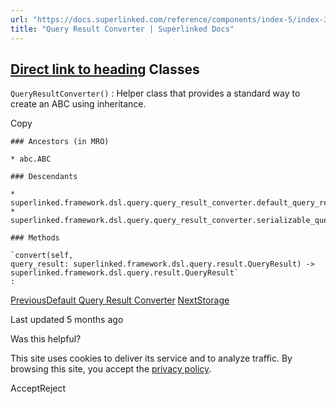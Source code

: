 ```yaml
---
url: "https://docs.superlinked.com/reference/components/index-5/index-3/query_result_converter"
title: "Query Result Converter | Superlinked Docs"
---
```


## [Direct link to heading](https://docs.superlinked.com/reference/components/index-5/index-3/query_result_converter\#classes)    Classes

`QueryResultConverter()` : Helper class that provides a standard way to create an ABC using inheritance.

Copy

```inline-grid min-w-full grid-cols-[auto_1fr] [count-reset:line] print:whitespace-pre-wrap
### Ancestors (in MRO)

* abc.ABC

### Descendants

* superlinked.framework.dsl.query.query_result_converter.default_query_result_converter.DefaultQueryResultConverter
* superlinked.framework.dsl.query.query_result_converter.serializable_query_result_converter.SerializableQueryResultConverter

### Methods

`convert(self, query_result: superlinked.framework.dsl.query.result.QueryResult) ‑> superlinked.framework.dsl.query.result.QueryResult`
:
```

[PreviousDefault Query Result Converter](https://docs.superlinked.com/reference/components/index-5/index-3/default_query_result_converter) [NextStorage](https://docs.superlinked.com/reference/components/index-6)

Last updated 5 months ago

Was this helpful?

This site uses cookies to deliver its service and to analyze traffic. By browsing this site, you accept the [privacy policy](https://superlinked.com/policies/privacy-policy).

AcceptReject